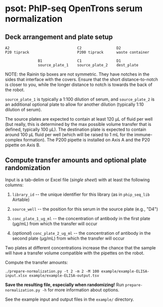 # psot: PhIP-seq OpenTrons serum normalization


## Deck arrangement and plate setup

```
A2                               C2                D2
P20 tiprack                      P200 tiprack      waste container
               
               B1                C1                D1 
               source_plate_1    source_plate_2    dest_plate
```

NOTE: the Rainin tip boxes are not symmetric. They have notches in the sides
that interface with the covers. Ensure that the short distance-to-notch is
closer to you, while the longer distance to notch is towards the back of the
robot.

`source_plate_1` is typically a 1:100 dilution of serum, and `source_plate_2` is
an additional optional plate to allow for another dilution (typically 1:10
dilution of serum).

The source plates are expected to contain at least 120 µL of fluid per well (but
really, this is determined by the max possible volume transfer that is defined,
typically 100 µL). The destination plate is expected to contain around 100 µL
fluid per well (which will be raised to 1 mL for the immune-complex formation).
The P200 pipette is installed on Axis A and the P20 pipette on Axis B.


## Compute transfer amounts and optional plate randomization

Input is a tab-delim or Excel file (*single sheet*) with at least the following
columns:

1.  `library_id` -- the unique identifier for this library (as in `phip_seq_lib`
    Airtable)

2.  `source_well` -- the position for this serum in the source plate (e.g., "D4")

3.  `conc_plate_1_ug_ml` -- the concentration of antibody in the first plate
    (µg/mL) from which the transfer will occur

4.  (*optional*) `conc_plate_2_ug_ml` -- the concentration of antibody in the
    second plate (µg/mL) from which the transfer will occur

Two plates at different concentrations increase the chance that the sample will
have a transfer volume compatible with the pipettes on the robot.

Compute the transfer amounts:

```
./prepare-normalization.py -t 2 -m 2 -M 100 example/example-ELISA-input.xlsx example/example-ELISA-output.tsv
```

**Save the resulting file, especially when randomizing!**  Run
`prepare-normalization.py -h` for more information about options.

See the example input and output files in the `example/` directory.

